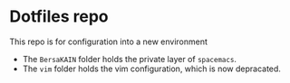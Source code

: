 # Dotfiles repo

This repo is for configuration into a new environment

- The `BersaKAIN` folder holds the private layer of `spacemacs`.
- The `vim` folder holds the vim configuration, which is now depracated.
